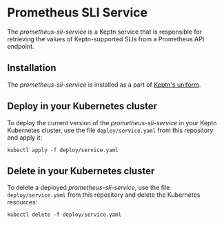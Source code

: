 # Prometheus SLI Service

The *prometheus-sli-service* is a Keptn service that is responsible for retrieving the values of Keptn-supported SLIs from a Prometheus API endpoint.

## Installation

The *prometheus-sli-service* is installed as a part of [Keptn's uniform](https://keptn.sh).

## Deploy in your Kubernetes cluster

To deploy the current version of the *prometheus-sli-service* in your Keptn Kubernetes cluster, use the file `deploy/service.yaml` from this repository and apply it:

```console
kubectl apply -f deploy/service.yaml
```

## Delete in your Kubernetes cluster

To delete a deployed *prometheus-sli-service*, use the file `deploy/service.yaml` from this repository and delete the Kubernetes resources:

```console
kubectl delete -f deploy/service.yaml
```
